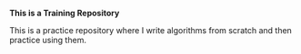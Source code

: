 **This is a Training Repository** 

This is a practice repository where I write algorithms from scratch and then practice using them.
